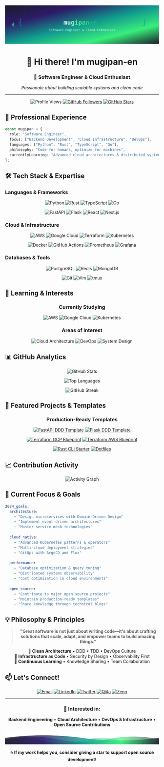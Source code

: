 <div align="center">
  
![Header Banner](./assets/header-banner.svg)

# 👋 Hi there! I'm **mugipan-en**

### 🚀 Software Engineer & Cloud Enthusiast
*Passionate about building scalable systems and clean code*

---

![Profile Views](https://komarev.com/ghpv/?username=mugipan-en&color=0891b2&style=flat-square&label=Profile+Views)
[![GitHub Followers](https://img.shields.io/github/followers/mugipan-en?style=flat-square&color=0891b2&labelColor=1c1917)](https://github.com/mugipan-en?tab=followers)
[![GitHub Stars](https://img.shields.io/github/stars/mugipan-en?affiliations=OWNER&style=flat-square&color=0891b2&labelColor=1c1917)](https://github.com/mugipan-en?tab=repositories)

</div>

## 💼 Professional Experience

```typescript
const mugipan = {
  role: "Software Engineer",
  focus: ["Backend Development", "Cloud Infrastructure", "DevOps"],
  languages: ["Python", "Rust", "TypeScript", "Go"],
  philosophy: "Code for humans, optimize for machines",
  currentlyLearning: "Advanced cloud architectures & distributed systems"
};
```

## 🛠️ Tech Stack & Expertise

### **Languages & Frameworks**
<div align="center">

![Python](https://img.shields.io/badge/Python-3776AB?style=for-the-badge&logo=python&logoColor=white)
![Rust](https://img.shields.io/badge/Rust-000000?style=for-the-badge&logo=rust&logoColor=white)
![TypeScript](https://img.shields.io/badge/TypeScript-007ACC?style=for-the-badge&logo=typescript&logoColor=white)
![Go](https://img.shields.io/badge/Go-00ADD8?style=for-the-badge&logo=go&logoColor=white)

![FastAPI](https://img.shields.io/badge/FastAPI-009688?style=for-the-badge&logo=fastapi&logoColor=white)
![Flask](https://img.shields.io/badge/Flask-000000?style=for-the-badge&logo=flask&logoColor=white)
![React](https://img.shields.io/badge/React-20232A?style=for-the-badge&logo=react&logoColor=61DAFB)
![Next.js](https://img.shields.io/badge/Next.js-000000?style=for-the-badge&logo=nextdotjs&logoColor=white)

</div>

### **Cloud & Infrastructure**
<div align="center">

![AWS](https://img.shields.io/badge/AWS-232F3E?style=for-the-badge&logo=amazon-aws&logoColor=white)
![Google Cloud](https://img.shields.io/badge/Google_Cloud-4285F4?style=for-the-badge&logo=google-cloud&logoColor=white)
![Terraform](https://img.shields.io/badge/Terraform-623CE4?style=for-the-badge&logo=terraform&logoColor=white)
![Kubernetes](https://img.shields.io/badge/Kubernetes-326CE5?style=for-the-badge&logo=kubernetes&logoColor=white)

![Docker](https://img.shields.io/badge/Docker-2496ED?style=for-the-badge&logo=docker&logoColor=white)
![GitHub Actions](https://img.shields.io/badge/GitHub_Actions-2088FF?style=for-the-badge&logo=github-actions&logoColor=white)
![Prometheus](https://img.shields.io/badge/Prometheus-E6522C?style=for-the-badge&logo=prometheus&logoColor=white)
![Grafana](https://img.shields.io/badge/Grafana-F46800?style=for-the-badge&logo=grafana&logoColor=white)

</div>

### **Databases & Tools**
<div align="center">

![PostgreSQL](https://img.shields.io/badge/PostgreSQL-316192?style=for-the-badge&logo=postgresql&logoColor=white)
![Redis](https://img.shields.io/badge/Redis-DC382D?style=for-the-badge&logo=redis&logoColor=white)
![MongoDB](https://img.shields.io/badge/MongoDB-4EA94B?style=for-the-badge&logo=mongodb&logoColor=white)

![Git](https://img.shields.io/badge/Git-F05032?style=for-the-badge&logo=git&logoColor=white)
![Vim](https://img.shields.io/badge/Vim-019733?style=for-the-badge&logo=vim&logoColor=white)
![tmux](https://img.shields.io/badge/tmux-1BB91F?style=for-the-badge&logo=tmux&logoColor=white)

</div>

## 🎯 Learning & Interests

<div align="center">

### **Currently Studying**
![AWS](https://img.shields.io/badge/AWS-Learning-FF9900?style=for-the-badge&logo=amazon-aws&logoColor=white)
![Google Cloud](https://img.shields.io/badge/Google_Cloud-Learning-4285F4?style=for-the-badge&logo=google-cloud&logoColor=white)
![Kubernetes](https://img.shields.io/badge/Kubernetes-Learning-326CE5?style=for-the-badge&logo=kubernetes&logoColor=white)

### **Areas of Interest**
![Cloud Architecture](https://img.shields.io/badge/Cloud-Architecture-blue?style=for-the-badge&logo=cloud&logoColor=white)
![DevOps](https://img.shields.io/badge/DevOps-Culture-green?style=for-the-badge&logo=devops&logoColor=white)
![System Design](https://img.shields.io/badge/System-Design-purple?style=for-the-badge&logo=blueprint&logoColor=white)

</div>

## 📊 GitHub Analytics

<div align="center">
  
![GitHub Stats](https://github-readme-stats.vercel.app/api?username=mugipan-en&show_icons=true&theme=tokyonight&hide_border=true&count_private=true&include_all_commits=true)

![Top Languages](https://github-readme-stats.vercel.app/api/top-langs/?username=mugipan-en&layout=compact&theme=tokyonight&hide_border=true&langs_count=8)

![GitHub Streak](https://github-readme-streak-stats.herokuapp.com/?user=mugipan-en&theme=tokyonight&hide_border=true)

</div>

## 🚀 Featured Projects & Templates

<div align="center">

### **Production-Ready Templates**

[![FastAPI DDD Template](https://github-readme-stats.vercel.app/api/pin/?username=mugipan-en&repo=fastapi-ddd-template&theme=tokyonight&hide_border=true)](https://github.com/mugipan-en/fastapi-ddd-template)
[![Flask DDD Template](https://github-readme-stats.vercel.app/api/pin/?username=mugipan-en&repo=flask-ddd-template&theme=tokyonight&hide_border=true)](https://github.com/mugipan-en/flask-ddd-template)

[![Terraform GCP Blueprint](https://github-readme-stats.vercel.app/api/pin/?username=mugipan-en&repo=terraform-gcp-blueprint&theme=tokyonight&hide_border=true)](https://github.com/mugipan-en/terraform-gcp-blueprint)
[![Terraform AWS Blueprint](https://github-readme-stats.vercel.app/api/pin/?username=mugipan-en&repo=terraform-aws-blueprint&theme=tokyonight&hide_border=true)](https://github.com/mugipan-en/terraform-aws-blueprint)

[![Rust CLI Starter](https://github-readme-stats.vercel.app/api/pin/?username=mugipan-en&repo=rust-cli-starter&theme=tokyonight&hide_border=true)](https://github.com/mugipan-en/rust-cli-starter)
[![Dotfiles](https://github-readme-stats.vercel.app/api/pin/?username=mugipan-en&repo=dotfiles&theme=tokyonight&hide_border=true)](https://github.com/mugipan-en/dotfiles)

</div>

## 📈 Contribution Activity

<div align="center">

![Activity Graph](https://github-readme-activity-graph.vercel.app/graph?username=mugipan-en&theme=tokyo-night&hide_border=true&area=true)

</div>

## 🎯 Current Focus & Goals

```yaml
2024_goals:
  architecture:
    - "Design microservices with Domain-Driven Design"
    - "Implement event-driven architectures"
    - "Master service mesh technologies"
  
  cloud_native:
    - "Advanced Kubernetes patterns & operators"
    - "Multi-cloud deployment strategies"
    - "GitOps with ArgoCD and Flux"
  
  performance:
    - "Database optimization & query tuning"
    - "Distributed systems observability"
    - "Cost optimization in cloud environments"
  
  open_source:
    - "Contribute to major open source projects"
    - "Maintain production-ready templates"
    - "Share knowledge through technical blogs"
```

## 💡 Philosophy & Principles

<div align="center">

> **"Great software is not just about writing code—it's about crafting solutions that scale, adapt, and empower teams to build amazing things."**

🔹 **Clean Architecture** • DDD • TDD • DevOps Culture  
🔹 **Infrastructure as Code** • Security by Design • Observability First  
🔹 **Continuous Learning** • Knowledge Sharing • Team Collaboration  

</div>

## 📫 Let's Connect!

<div align="center">

[![Email](https://img.shields.io/badge/Email-D14836?style=for-the-badge&logo=gmail&logoColor=white)](mailto:mugipan.en@example.com)
[![LinkedIn](https://img.shields.io/badge/LinkedIn-0077B5?style=for-the-badge&logo=linkedin&logoColor=white)](https://linkedin.com/in/mugipan-en)
[![Twitter](https://img.shields.io/badge/Twitter-1DA1F2?style=for-the-badge&logo=twitter&logoColor=white)](https://twitter.com/mugipan_en)
[![Qiita](https://img.shields.io/badge/Qiita-55C500?style=for-the-badge&logo=qiita&logoColor=white)](https://qiita.com/mugipan_en)
[![Zenn](https://img.shields.io/badge/Zenn-3EA8FF?style=for-the-badge&logo=zenn&logoColor=white)](https://zenn.dev/mugipan_en)

</div>

---

<div align="center">

### 💼 Interested in:
**Backend Engineering** • **Cloud Architecture** • **DevOps & Infrastructure** • **Open Source Contributions**

![Footer Wave](./assets/footer-wave.svg)

**⭐ If my work helps you, consider giving a star to support open source development!**

</div>